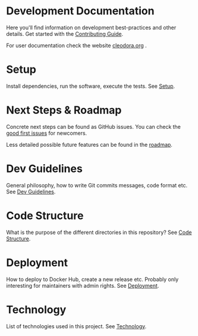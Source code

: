 # Development Documentation

Here you'll find information on development best-practices and other details.
Get started with the [Contributing Guide](../CONTRIBUTING.md).

For user documentation check the website [cleodora.org](https://cleodora.org) .


# Setup

Install dependencies, run the software, execute the tests. See
[Setup](setup.md).


# Next Steps & Roadmap

Concrete next steps can be found as GitHub issues. You can check the [good
first
issues](https://github.com/cleodora-forecasting/cleodora/issues?q=is%3Aissue+is%3Aopen+is%3Aunassigned+label%3A%22good+first+issue%22)
for newcomers.

Less detailed possible future features can be found in the [roadmap](roadmap/).


# Dev Guidelines

General philosophy, how to write Git commits messages, code format etc. See
[Dev Guidelines](dev_guidelines.md).


# Code Structure

What is the purpose of the different directories in this repository? See [Code
Structure](code_structure.md).


# Deployment

How to deploy to Docker Hub, create a new release etc. Probably only
interesting for maintainers with admin rights. See [Deployment](deployment.md).


# Technology

List of technologies used in this project. See [Technology](technology.md).
